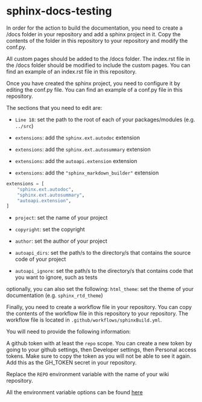 # sphinx-docs-testing
 
In order for the action to build the documentation, you need to create a /docs folder in your repository and add a sphinx project in it. Copy the contents of the folder in this repository to your repository and modify the conf.py.

All custom pages should be added to the /docs folder. The index.rst file in the /docs folder should be modified to include the custom pages. You can find an example of an index.rst file in this repository.

Once you have created the sphinx project, you need to configure it by editing the conf.py file. You can find an example of a conf.py file in this repository.

The sections that you need to edit are:

- `Line 18`: set the path to the root of each of your packages/modules (e.g. `../src`)


- `extensions`: add the `sphinx.ext.autodoc` extension
- `extensions`: add the `sphinx.ext.autosummary` extension
- `extensions`: add the `autoapi.extension` extension
- `extensions`: add the `"sphinx_markdown_builder"` extension

```python
extensions = [
    "sphinx.ext.autodoc",
    "sphinx.ext.autosummary",
    "autoapi.extension",
]
```

- `project`: set the name of your project
- `copyright`: set the copyright
- `author`: set the author of your project

- `autoapi_dirs`: set the path/s to the directory/s that contains the source code of your project
- `autoapi_ignore`: set the path/s to the directory/s that contains code that you want to ignore, such as tests

optionally, you can also set the following:
`html_theme`: set the theme of your documentation (e.g. `sphinx_rtd_theme`)



Finally, you need to create a workflow file in your repository. You can copy the contents of the workflow file in this repository to your repository. The workflow file is located in `.github/workflows/sphinxBuild.yml`.

You will need to provide the following information:

A github token with at least the `repo` scope. You can create a new token by going to your github settings, then Developer settings, then Personal access tokens. Make sure to copy the token as you will not be able to see it again. Add this as the GH_TOKEN secret in your repository.

Replace the `REPO` environment variable with the name of your wiki repository.

All the environment variable options can be found [here](https://github.com/s0/git-publish-subdir-action)
